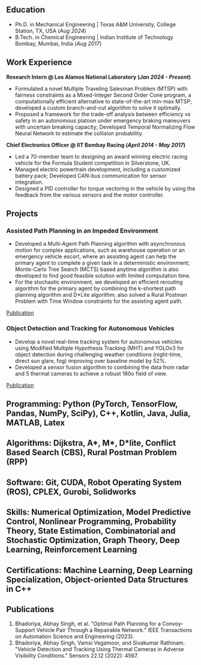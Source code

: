 ## Education
- Ph.D. in Mechanical Engineering | Texas A&M University, College Station, TX, USA (_Aug 2024_)								       		
- B.Tech. in Chemical Engineering	| Indian Institute of Technology Bombay, Mumbai, India (_Aug 2017_)	 			        		


## Work Experience
**Research Intern @ Los Alamos National Laboratory (_Jan 2024 - Present_)**
- Formulated a novel Multiple Traveling Salesman Problem (MTSP) with fairness constraints as a Mixed-Integer Second Order Cone program, a computationally efficient alternative to state-of-the-art min-max MTSP; developed a custom branch-and-cut algorithm to solve it optimally.
- Proposed a framework for the trade-off analysis between efficiency vs safety in an autonomous platoon under emergency braking maneuvers with uncertain breaking capacity; Developed Temporal Normalizing Flow Neural Network to estimate the collision probability.

**Chief Electronics Officer @ IIT Bombay Racing (_April 2014 - May 2017_)**
- Led a 70-member team to designing an award winning electric racing vehicle for the Formula Student competition in Silverstone, UK.
- Managed electric powertrain development, including a customized battery pack; Developed CAN-bus communication for sensor integration.
- Designed a PID controller for torque vectoring in the vehicle by using the feedback from the various sensors and the motor controller.


## Projects
### Assisted Path Planning in an Impeded Environment
- Developed a Multi-Agent Path Planning algorithm with asynchronous motion for complex applications, such as warehouse operation or an emergency vehicle escort, where an assisting agent can help the primary agent to complete a given task in a deterministic environment; Monte-Carlo Tree Search (MCTS) based anytime algorithm is also developed to find good feasible solution with limited computation time.
- For the stochastic environment, we developed an efficient rerouting algorithm for the primary agent by combining the k-shortest path planning algorithm and D*Lite algorithm; also solved a Rural Postman Problem with Time Window constraints for the assisting agent path.

[Publication](https://ieeexplore.ieee.org/abstract/document/10230292)

### Object Detection and Tracking for Autonomous Vehicles
- Develop a novel real-time tracking system for autonomous vehicles using Modified Multiple Hypothesis Tracking (MHT) and YOLOv3 for object detection during challenging weather conditions (night-time, direct sun glare, fog) improving over baseline model by 52%.
- Developed a sensor fusion algorithm to combining the data from radar and 5 thermal cameras to achieve a robust 180o field of view.

[Publication](https://www.mdpi.com/1424-8220/22/12/4567)

## Programming: Python (PyTorch, TensorFlow, Pandas, NumPy, SciPy), C++, Kotlin, Java, Julia, MATLAB, Latex
## Algorithms: Dijkstra, A*, M*, D*lite, Conflict Based Search (CBS), Rural Postman Problem (RPP)
## Software: Git, CUDA, Robot Operating System (ROS), CPLEX, Gurobi, Solidworks
## Skills: Numerical Optimization, Model Predictive Control, Nonlinear Programming, Probability Theory, State Estimation, Combinatorial and Stochastic Optimization, Graph Theory, Deep Learning, Reinforcement Learning
## Certifications: Machine Learning, Deep Learning Specialization, Object-oriented Data Structures in C++


## Publications
1. Bhadoriya, Abhay Singh, et al. "Optimal Path Planning for a Convoy-Support Vehicle Pair Through a Repairable Network." IEEE Transactions
on Automation Science and Engineering (2023).
2. Bhadoriya, Abhay Singh, Vamsi Vegamoor, and Sivakumar Rathinam. "Vehicle Detection and Tracking Using Thermal Cameras in Adverse
Visibility Conditions." Sensors 22.12 (2022): 4567.
